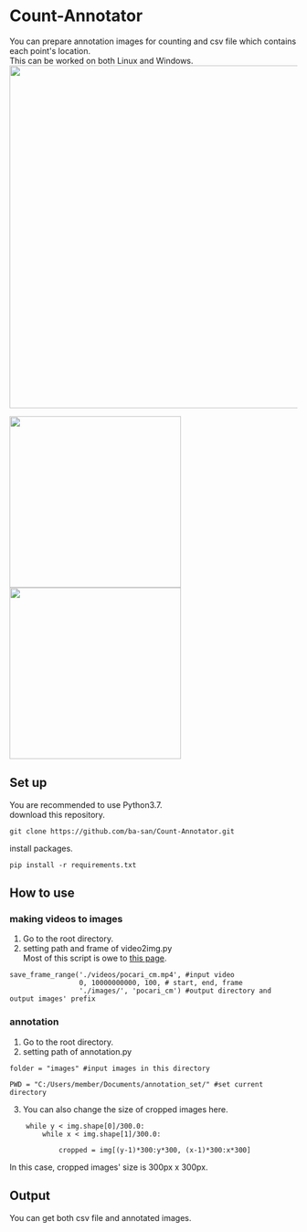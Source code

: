 # Count-Annotator

You can prepare annotation images for counting and csv file which contains each point's location.  
This can be worked on both Linux and Windows.  
<img src="https://user-images.githubusercontent.com/44015510/55924149-97272500-5c43-11e9-95bf-96e7de80151a.png" width="600">


<img src="https://user-images.githubusercontent.com/44015510/55922933-524cbf80-5c3e-11e9-9c02-d4d5d7196183.png" width="300"><img src="https://user-images.githubusercontent.com/44015510/55923063-dc952380-5c3e-11e9-8c8b-8e0b6913d3a5.png" width="300">

## Set up
You are recommended to use Python3.7.  
download this repository.  
``` 
git clone https://github.com/ba-san/Count-Annotator.git  
``` 
install packages.  
``` 
pip install -r requirements.txt    
``` 

## How to use
### making videos to images
1. Go to the root directory.  
2. setting path and frame of video2img.py  
Most of this script is owe to [this page](https://note.nkmk.me/python-opencv-video-to-still-image/).  
``` 
save_frame_range('./videos/pocari_cm.mp4', #input video
                 0, 10000000000, 100, # start, end, frame
                 './images/', 'pocari_cm') #output directory and output images' prefix
``` 

### annotation
1. Go to the root directory.  
2. setting path of annotation.py
``` 
folder = "images" #input images in this directory

PWD = "C:/Users/member/Documents/annotation_set/" #set current directory
``` 
3. You can also change the size of cropped images here.  
``` 
	while y < img.shape[0]/300.0:
		while x < img.shape[1]/300.0:
							
			cropped = img[(y-1)*300:y*300, (x-1)*300:x*300]
``` 
In this case, cropped images' size is 300px x 300px.  

## Output
You can get both csv file and annotated images.  
